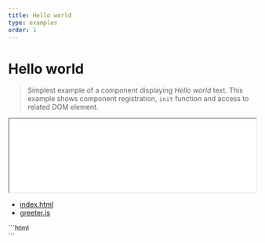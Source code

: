 ```yaml
---
title: Hello world
type: examples
order: 1
---
```


# Hello world

> Simplest example of a component displaying *Hello world* text. This example shows component registration, `init` function and access to related DOM element.

<iframe src="/examples/embed/hello-world.html" width="100%"></iframe>

<div class="tabs">
    <ul role="tablist">
    	<li role="presentation">
    		<a id="index-tab" href="#index" role="tab" aria-controls="foo" aria-selected="true">index.html</a>
    	</li>
    	<li role="presentation">
    		<a id="component-tab" href="#component" role="tab" aria-controls="bar">greeter.js</a>
    	</li>
    </ul>
    <section id="index" role="tabpanel" aria-labelledby="index-tab">
    ```html
    <div class="greeter"></div>
    ```
    </section>
    <section id="component" role="tabpanel" aria-labelledby="component-tab" hidden>
    ```js
    import { Component } from 'strudel';
    
    @Component('.greeter')
    class Greeter {
        init() {
            this.$element.html(`Hello world!`);
        }
    }
    ```
    </section>
</div>